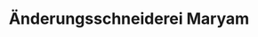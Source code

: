 ---
title: "Änderungsschneiderei Maryam"
url: /hamburg/aenderungsschneiderei-maryam/
shop: Schneiderei
---